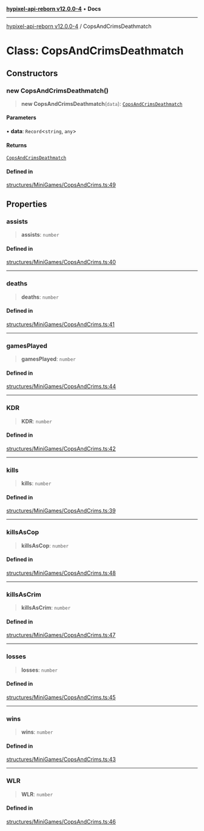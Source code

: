 [**hypixel-api-reborn v12.0.0-4**](../README.md) • **Docs**

***

[hypixel-api-reborn v12.0.0-4](../globals.md) / CopsAndCrimsDeathmatch

# Class: CopsAndCrimsDeathmatch

## Constructors

### new CopsAndCrimsDeathmatch()

> **new CopsAndCrimsDeathmatch**(`data`): [`CopsAndCrimsDeathmatch`](CopsAndCrimsDeathmatch.md)

#### Parameters

• **data**: `Record`\<`string`, `any`\>

#### Returns

[`CopsAndCrimsDeathmatch`](CopsAndCrimsDeathmatch.md)

#### Defined in

[structures/MiniGames/CopsAndCrims.ts:49](https://github.com/Kathund/REBORN-docs-TEST/blob/1c14a4fa83649d1c26475bdd62d394bf5095b016/src/structures/MiniGames/CopsAndCrims.ts#L49)

## Properties

### assists

> **assists**: `number`

#### Defined in

[structures/MiniGames/CopsAndCrims.ts:40](https://github.com/Kathund/REBORN-docs-TEST/blob/1c14a4fa83649d1c26475bdd62d394bf5095b016/src/structures/MiniGames/CopsAndCrims.ts#L40)

***

### deaths

> **deaths**: `number`

#### Defined in

[structures/MiniGames/CopsAndCrims.ts:41](https://github.com/Kathund/REBORN-docs-TEST/blob/1c14a4fa83649d1c26475bdd62d394bf5095b016/src/structures/MiniGames/CopsAndCrims.ts#L41)

***

### gamesPlayed

> **gamesPlayed**: `number`

#### Defined in

[structures/MiniGames/CopsAndCrims.ts:44](https://github.com/Kathund/REBORN-docs-TEST/blob/1c14a4fa83649d1c26475bdd62d394bf5095b016/src/structures/MiniGames/CopsAndCrims.ts#L44)

***

### KDR

> **KDR**: `number`

#### Defined in

[structures/MiniGames/CopsAndCrims.ts:42](https://github.com/Kathund/REBORN-docs-TEST/blob/1c14a4fa83649d1c26475bdd62d394bf5095b016/src/structures/MiniGames/CopsAndCrims.ts#L42)

***

### kills

> **kills**: `number`

#### Defined in

[structures/MiniGames/CopsAndCrims.ts:39](https://github.com/Kathund/REBORN-docs-TEST/blob/1c14a4fa83649d1c26475bdd62d394bf5095b016/src/structures/MiniGames/CopsAndCrims.ts#L39)

***

### killsAsCop

> **killsAsCop**: `number`

#### Defined in

[structures/MiniGames/CopsAndCrims.ts:48](https://github.com/Kathund/REBORN-docs-TEST/blob/1c14a4fa83649d1c26475bdd62d394bf5095b016/src/structures/MiniGames/CopsAndCrims.ts#L48)

***

### killsAsCrim

> **killsAsCrim**: `number`

#### Defined in

[structures/MiniGames/CopsAndCrims.ts:47](https://github.com/Kathund/REBORN-docs-TEST/blob/1c14a4fa83649d1c26475bdd62d394bf5095b016/src/structures/MiniGames/CopsAndCrims.ts#L47)

***

### losses

> **losses**: `number`

#### Defined in

[structures/MiniGames/CopsAndCrims.ts:45](https://github.com/Kathund/REBORN-docs-TEST/blob/1c14a4fa83649d1c26475bdd62d394bf5095b016/src/structures/MiniGames/CopsAndCrims.ts#L45)

***

### wins

> **wins**: `number`

#### Defined in

[structures/MiniGames/CopsAndCrims.ts:43](https://github.com/Kathund/REBORN-docs-TEST/blob/1c14a4fa83649d1c26475bdd62d394bf5095b016/src/structures/MiniGames/CopsAndCrims.ts#L43)

***

### WLR

> **WLR**: `number`

#### Defined in

[structures/MiniGames/CopsAndCrims.ts:46](https://github.com/Kathund/REBORN-docs-TEST/blob/1c14a4fa83649d1c26475bdd62d394bf5095b016/src/structures/MiniGames/CopsAndCrims.ts#L46)
